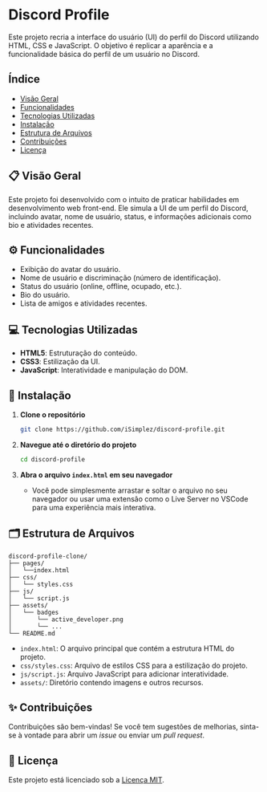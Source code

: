 # Discord Profile

Este projeto recria a interface do usuário (UI) do perfil do Discord utilizando HTML, CSS e JavaScript. O objetivo é replicar a aparência e a funcionalidade básica do perfil de um usuário no Discord.

## Índice

- [Visão Geral](#-visão-geral)
- [Funcionalidades](#-funcionalidades)
- [Tecnologias Utilizadas](#-tecnologias-utilizadas)
- [Instalação](#-instalação)
- [Estrutura de Arquivos](#-estrutura-de-arquivos)
- [Contribuições](#-contribuições)
- [Licença](#-licença)

## 📋 Visão Geral

Este projeto foi desenvolvido com o intuito de praticar habilidades em desenvolvimento web front-end. Ele simula a UI de um perfil do Discord, incluindo avatar, nome de usuário, status, e informações adicionais como bio e atividades recentes.

## ⚙️ Funcionalidades

- Exibição do avatar do usuário.
- Nome de usuário e discriminação (número de identificação).
- Status do usuário (online, offline, ocupado, etc.).
- Bio do usuário.
- Lista de amigos e atividades recentes.

## 💻 Tecnologias Utilizadas

- **HTML5**: Estruturação do conteúdo.
- **CSS3**: Estilização da UI.
- **JavaScript**: Interatividade e manipulação do DOM.

## 🔧 Instalação

1. **Clone o repositório**
    ```bash
    git clone https://github.com/iSimplez/discord-profile.git
    ```

2. **Navegue até o diretório do projeto**
    ```bash
    cd discord-profile
    ```

3. **Abra o arquivo `index.html` em seu navegador**
    - Você pode simplesmente arrastar e soltar o arquivo no seu navegador ou usar uma extensão como o Live Server no VSCode para uma experiência mais interativa.

## 🗂️ Estrutura de Arquivos

```
discord-profile-clone/
├── pages/
│   └──index.html
├── css/
│   └── styles.css
├── js/
│   └── script.js
├── assets/
│   └── badges
│       └── active_developer.png
│       └── ... 
└── README.md
```

- `index.html`: O arquivo principal que contém a estrutura HTML do projeto.
- `css/styles.css`: Arquivo de estilos CSS para a estilização do projeto.
- `js/script.js`: Arquivo JavaScript para adicionar interatividade.
- `assets/`: Diretório contendo imagens e outros recursos.

## ✨ Contribuições

Contribuições são bem-vindas! Se você tem sugestões de melhorias, sinta-se à vontade para abrir um *issue* ou enviar um *pull request*.

## 📄 Licença

Este projeto está licenciado sob a [Licença MIT](./LICENSE).